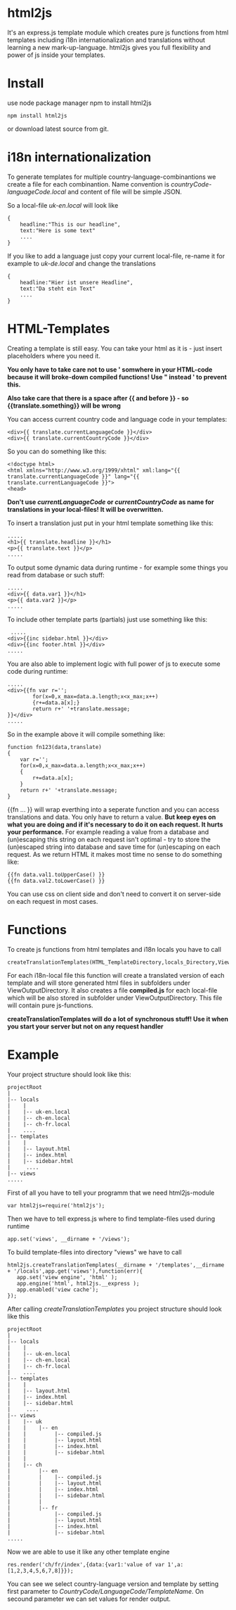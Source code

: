 html2js
=======
It's an express.js template module which creates pure js functions from html templates including i18n internationalization and translations without learning a new mark-up-language.
html2js gives you full flexibility and power of js inside your templates.



Install
====
use node package manager npm to install html2js

    npm install html2js

or download latest source from git.

i18n internationalization
===============
To generate templates for multiple country-language-combinantions we create a file for each combinantion.
Name convention is *countryCode-languageCode.local* and content of file will be simple JSON.

So a local-file *uk-en.local* will look like

    {
        headline:"This is our headline",
        text:"Here is some text"
        ....
    }

If you like to add a language just copy your current local-file, re-name it for example to *uk-de.local* and change the translations

    {
        headline:"Hier ist unsere Headline",
        text:"Da steht ein Text"
        ....
    }


HTML-Templates
==========
Creating a template is still easy. You can take your html as it is - just insert placeholders where you need it.

**You only have to take care not to use ' somwhere in your HTML-code because it will broke-down compiled functions! Use " instead ' to prevent this.**

**Also take care that there is a space after {{ and before }} - so {{translate.something}} will be wrong**

You can access current country code and language code in your templates:

    <div>{{ translate.currentLanguageCode }}</div>
    <div>{{ translate.currentCountryCode }}</div>
So you can do something like this:

    <!doctype html>
    <html xmlns="http://www.w3.org/1999/xhtml" xml:lang="{{ translate.currentLanguageCode }}" lang="{{ translate.currentLanguageCode }}">
    <head>

**Don't use *currentLanguageCode* or *currentCountryCode* as name for translations in your local-files! It will be overwritten.**

To insert a translation just put in your html template something like this:

    .....
    <h1>{{ translate.headline }}</h1>
    <p>{{ translate.text }}</p>
    .....

To output some dynamic data during runtime - for example some things you read from database or such stuff:

    .....
    <div>{{ data.var1 }}</h1>
    <p>{{ data.var2 }}</p>
    .....

To include other template parts (partials) just use something like this:

     .....
    <div>{{inc sidebar.html }}</div>
    <div>{{inc footer.html }}</div>
    .....

You are also able to implement logic with full power of js to execute some code during runtime:

    .....
    <div>{{fn var r='';
            for(x=0,x_max=data.a.length;x<x_max;x++)
            {r+=data.a[x];} 
            return r+' '+translate.message;
    }}</div>
    .....

So in the example above it will compile something like:

    function fn123(data,translate)
    {
        var r='';
        for(x=0,x_max=data.a.length;x<x_max;x++)
        {
            r+=data.a[x];
        } 
        return r+' '+translate.message;
    }

{{fn ... }} will wrap everthing into a seperate function and you can access translations and data. You only have to return a value.
**But keep eyes on what you are doing and if it's necessary to do it on each request. It hurts your performance.**
For example reading a value from a database and (un)escaping this string on each request isn't optimal - try to store the (un)escaped string into database and save time for (un)escaping on each request.
As we return HTML it makes most time no sense to do something like:

    {{fn data.val1.toUpperCase() }}
    {{fn data.val2.toLowerCase() }}

You can use css on client side and don't need to convert it on server-side on each request in most cases.

Functions
======
To create js functions from html templates and i18n locals you have to call

    createTranslationTemplates(HTML_TemplateDirectory,locals_Directory,ViewOutputDirectory,Callback)

For each i18n-local file this function will create a translated version of each template and will store generated html files in subfolders under ViewOutputDirectory.
It also creates a file **compiled.js** for each local-file which will be also stored in subfolder under ViewOutputDirectory. This file will contain pure js-functions.

**createTranslationTemplates will do a lot of synchronous stuff!
Use it when you start your server but not on any request handler**

Example
=====

Your project structure should look like this:

    projectRoot
    |
    |-- locals
    |    |
    |    |-- uk-en.local
    |    |-- ch-en.local
    |    |-- ch-fr.local
    |    ....
    |-- templates
    |    |
    |    |-- layout.html
    |    |-- index.html
    |    |-- sidebar.html
    |     ....
    |-- views
    .....

First of all you have to tell your programm that we need html2js-module

    var html2js=require('html2js');

Then we have to tell express.js where to find template-files used during runtime

    app.set('views', __dirname + '/views');

To build template-files into directory "views" we have to call

    html2js.createTranslationTemplates(__dirname + '/templates',__dirname + '/locals',app.get('views'),function(err){
       app.set('view engine', 'html' );
       app.engine('html', html2js.__express );
       app.enabled('view cache');
    });

After calling *createTranslationTemplates* you project structure should look like this

    projectRoot
    |
    |-- locals
    |    |
    |    |-- uk-en.local
    |    |-- ch-en.local
    |    |-- ch-fr.local
    |    ....
    |-- templates
    |    |
    |    |-- layout.html
    |    |-- index.html
    |    |-- sidebar.html
    |     ....
    |-- views
    |    |-- uk
    |    |    |-- en
    |    |         |-- compiled.js
    |    |         |-- layout.html
    |    |         |-- index.html
    |    |         |-- sidebar.html
    |    |
    |    |-- ch
    |         |-- en
    |         |    |-- compiled.js
    |         |    |-- layout.html
    |         |    |-- index.html
    |         |    |-- sidebar.html
    |         |
    |         |-- fr
    |              |-- compiled.js
    |              |-- layout.html
    |              |-- index.html
    |              |-- sidebar.html
    .....

Now we are able to use it like any other template engine

    res.render('ch/fr/index',{data:{var1:'value of var 1',a:[1,2,3,4,5,6,7,8]}});

You can see we select country-language version and template by setting first parameter to *CountryCode/LanguageCode/TemplateName*. On secound parameter we can set values for render output.
